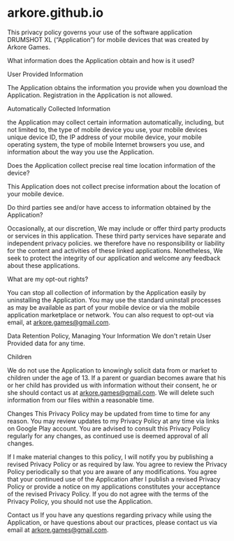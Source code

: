 # arkore.github.io
This privacy policy governs your use of the software application DRUMSHOT XL (“Application”) for mobile devices that was created by Arkore Games.

What information does the Application obtain and how is it used?

User Provided Information

The Application obtains the information you provide when you download the Application. Registration in the Application is not allowed. 

Automatically Collected Information

the Application may collect certain information automatically, including, but not limited to, the type of mobile device you use, your mobile devices unique device ID, the IP address of your mobile device, your mobile operating system, the type of mobile Internet browsers you use, and information about the way you use the Application.

Does the Application collect precise real time location information of the device?

This Application does not collect precise information about the location of your mobile device.

Do third parties see and/or have access to information obtained by the Application?

Occasionally, at our discretion, We may include or offer third party products or services in this application. These third party services have separate and independent privacy policies. we therefore have no responsibility or liability for the content and activities of these linked applications. Nonetheless, We seek to protect the integrity of our application and welcome any feedback about these applications.

What are my opt-out rights?


You can stop all collection of information by the Application easily by uninstalling the Application. You may use the standard uninstall processes as may be available as part of your mobile device or via the mobile application marketplace or network. You can also request to opt-out via email, at arkore.games@gmail.com.

Data Retention Policy, Managing Your Information
We don't retain User Provided data for any time. 

Children


We do not use the Application to knowingly solicit data from or market to children under the age of 13. If a parent or guardian becomes aware that his or her child has provided us with information without their consent, he or she should contact us at arkore.games@gmail.com. We will delete such information from our files within a reasonable time.



Changes
This Privacy Policy may be updated from time to time for any reason. You may review updates to my Privacy Policy at any time via links on Google Play account. You are advised to consult this Privacy Policy regularly for any changes, as continued use is deemed approval of all changes. 

If I make material changes to this policy, I will notify you by publishing a revised Privacy Policy or as required by law. You agree to review the Privacy Policy periodically so that you are aware of any modifications. You agree that your continued use of the Application after I publish a revised Privacy Policy or provide a notice on my applications constitutes your acceptance of the revised Privacy Policy. If you do not agree with the terms of the Privacy Policy, you should not use the Application.

Contact us
If you have any questions regarding privacy while using the Application, or have questions about our practices, please contact us via email at arkore.games@gmail.com.
